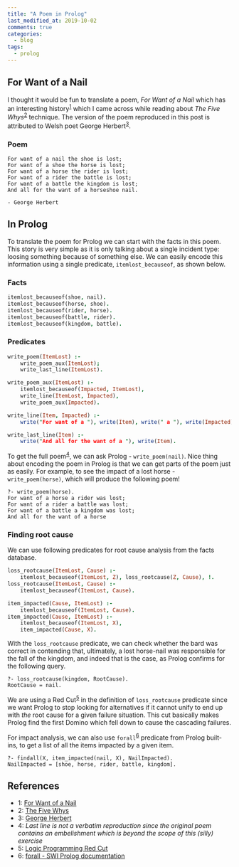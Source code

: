 ```yaml
---
title: "A Poem in Prolog"
last_modified_at: 2019-10-02
comments: true
categories:
  - blog
tags:
  - prolog
---
```


## For Want of a Nail

I thought it would be fun to translate a poem, _For Want of a Nail_ which has an
interesting history<sup>[1](#for-want-of-a-nail)</sup> which I came across while
reading about _The Five Whys_<sup>[2](#five-whys)</sup> technique. The version
of the poem reproduced in this post is attributed to Welsh poet George
Herbert<sup>[3](#george-herbert)</sup>.

### Poem

    For want of a nail the shoe is lost;
    For want of a shoe the horse is lost;
    For want of a horse the rider is lost;
    For want of a rider the battle is lost;
    For want of a battle the kingdom is lost;
    And all for the want of a horseshoe nail.

    - George Herbert

    
## In Prolog

To translate the poem for Prolog we can start with the facts in this poem. This
story is very simple as it is only talking about a single incident type: loosing
something because of something else. We can easily encode this information using
a single predicate, `itemlost_becauseof`, as shown below.

### Facts

```prolog
itemlost_becauseof(shoe, nail).
itemlost_becauseof(horse, shoe).
itemlost_becauseof(rider, horse).
itemlost_becauseof(battle, rider).
itemlost_becauseof(kingdom, battle).
```

### Predicates

```prolog
write_poem(ItemLost) :-
    write_poem_aux(ItemLost);
    write_last_line(ItemLost).

write_poem_aux(ItemLost) :-
    itemlost_becauseof(Impacted, ItemLost),
    write_line(ItemLost, Impacted),
    write_poem_aux(Impacted).

write_line(Item, Impacted) :-
    write("For want of a "), write(Item), write(" a "), write(Impacted), write(" was lost;"), nl.

write_last_line(Item) :-
    write("And all for the want of a "), write(Item).
```

To get the full poem<sup>[4](#last-line)</sup>, we can ask Prolog - `write_poem(nail)`. Nice thing about
encoding the poem in Prolog is that we can get parts of the poem just as easily.
For example, to see the impact of a lost horse - `write_poem(horse)`, which will
produce the following poem!

    ?- write_poem(horse).
    For want of a horse a rider was lost;
    For want of a rider a battle was lost;
    For want of a battle a kingdom was lost;
    And all for the want of a horse


### Finding root cause

We can use following predicates for root cause analysis from the facts database.

```prolog
loss_rootcause(ItemLost, Cause) :- 
    itemlost_becauseof(ItemLost, Z), loss_rootcause(Z, Cause), !.
loss_rootcause(ItemLost, Cause) :- 
    itemlost_becauseof(ItemLost, Cause).

item_impacted(Cause, ItemLost) :-
    itemlost_becauseof(ItemLost, Cause).
item_impacted(Cause, ItemLost) :-
    itemlost_becauseof(ItemLost, X),
    item_impacted(Cause, X).
```

With the `loss_rootcause` predicate, we can check whether the bard was correct
in contending that, ultimately, a lost horse-nail was responsible for the fall
of the kingdom, and indeed that is the case, as Prolog confirms for the
following query.

    ?- loss_rootcause(kingdom, RootCause).
    RootCause = nail.
    
We are using a Red Cut<sup>[5](#red-cut)</sup> in the definition of
`loss_rootcause` predicate since we want Prolog to stop looking for alternatives
if it cannot unify to end up with _the_ root cause for a given failure
situation. This cut basically makes Prolog find the first Domino which fell down
to cause the cascading failures.
    
For impact analysis, we can also use `forall`<sup>[6](#forall)</sup> predicate from Prolog built-ins,
to get a list of all the items impacted by a given item.

    ?- findall(X, item_impacted(nail, X), NailImpacted).
    NailImpacted = [shoe, horse, rider, battle, kingdom].

## References

- <a name="for-want-of-a-nail">1</a>: [For Want of a Nail](https://en.wikipedia.org/wiki/For_Want_of_a_Nail)
- <a name="five-whys">2</a>: [The Five Whys](https://www.adb.org/sites/default/files/publication/27641/five-whys-technique.pdf)
- <a name="george-herbert">3</a>: [George Herbert](https://en.wikipedia.org/wiki/George_Herbert)
- <a name="last-line">4</a>: _Last line is not a verbatim reproduction since the
  original poem contains an embelishment which is beyond the scope of this (silly) exercise_
- <a name="red-cut">5</a>: [Logic Programming Red Cut](https://en.wikipedia.org/wiki/Cut_(logic_programming)#Red_cut)
- <a name="forall">6</a>: [forall - SWI Prolog documentation](https://www.swi-prolog.org/pldoc/man?predicate=forall/2)
